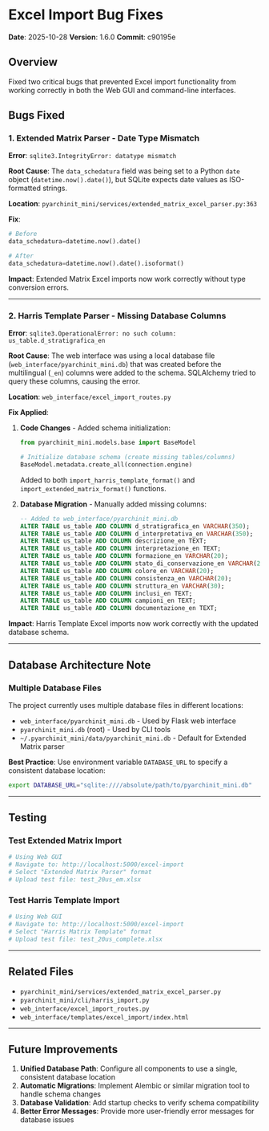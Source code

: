 # Excel Import Bug Fixes

**Date**: 2025-10-28
**Version**: 1.6.0
**Commit**: c90195e

## Overview

Fixed two critical bugs that prevented Excel import functionality from working correctly in both the Web GUI and command-line interfaces.

## Bugs Fixed

### 1. Extended Matrix Parser - Date Type Mismatch

**Error**: `sqlite3.IntegrityError: datatype mismatch`

**Root Cause**: The `data_schedatura` field was being set to a Python `date` object (`datetime.now().date()`), but SQLite expects date values as ISO-formatted strings.

**Location**: `pyarchinit_mini/services/extended_matrix_excel_parser.py:363`

**Fix**:
```python
# Before
data_schedatura=datetime.now().date()

# After
data_schedatura=datetime.now().date().isoformat()
```

**Impact**: Extended Matrix Excel imports now work correctly without type conversion errors.

---

### 2. Harris Template Parser - Missing Database Columns

**Error**: `sqlite3.OperationalError: no such column: us_table.d_stratigrafica_en`

**Root Cause**: The web interface was using a local database file (`web_interface/pyarchinit_mini.db`) that was created before the multilingual (`_en`) columns were added to the schema. SQLAlchemy tried to query these columns, causing the error.

**Location**: `web_interface/excel_import_routes.py`

**Fix Applied**:

1. **Code Changes** - Added schema initialization:
   ```python
   from pyarchinit_mini.models.base import BaseModel

   # Initialize database schema (create missing tables/columns)
   BaseModel.metadata.create_all(connection.engine)
   ```

   Added to both `import_harris_template_format()` and `import_extended_matrix_format()` functions.

2. **Database Migration** - Manually added missing columns:
   ```sql
   -- Added to web_interface/pyarchinit_mini.db
   ALTER TABLE us_table ADD COLUMN d_stratigrafica_en VARCHAR(350);
   ALTER TABLE us_table ADD COLUMN d_interpretativa_en VARCHAR(350);
   ALTER TABLE us_table ADD COLUMN descrizione_en TEXT;
   ALTER TABLE us_table ADD COLUMN interpretazione_en TEXT;
   ALTER TABLE us_table ADD COLUMN formazione_en VARCHAR(20);
   ALTER TABLE us_table ADD COLUMN stato_di_conservazione_en VARCHAR(20);
   ALTER TABLE us_table ADD COLUMN colore_en VARCHAR(20);
   ALTER TABLE us_table ADD COLUMN consistenza_en VARCHAR(20);
   ALTER TABLE us_table ADD COLUMN struttura_en VARCHAR(30);
   ALTER TABLE us_table ADD COLUMN inclusi_en TEXT;
   ALTER TABLE us_table ADD COLUMN campioni_en TEXT;
   ALTER TABLE us_table ADD COLUMN documentazione_en TEXT;
   ```

**Impact**: Harris Template Excel imports now work correctly with the updated database schema.

---

## Database Architecture Note

### Multiple Database Files

The project currently uses multiple database files in different locations:
- `web_interface/pyarchinit_mini.db` - Used by Flask web interface
- `pyarchinit_mini.db` (root) - Used by CLI tools
- `~/.pyarchinit_mini/data/pyarchinit_mini.db` - Default for Extended Matrix parser

**Best Practice**: Use environment variable `DATABASE_URL` to specify a consistent database location:
```bash
export DATABASE_URL="sqlite:////absolute/path/to/pyarchinit_mini.db"
```

---

## Testing

### Test Extended Matrix Import
```bash
# Using Web GUI
# Navigate to: http://localhost:5000/excel-import
# Select "Extended Matrix Parser" format
# Upload test file: test_20us_em.xlsx
```

### Test Harris Template Import
```bash
# Using Web GUI
# Navigate to: http://localhost:5000/excel-import
# Select "Harris Matrix Template" format
# Upload test file: test_20us_complete.xlsx
```

---

## Related Files

- `pyarchinit_mini/services/extended_matrix_excel_parser.py`
- `pyarchinit_mini/cli/harris_import.py`
- `web_interface/excel_import_routes.py`
- `web_interface/templates/excel_import/index.html`

---

## Future Improvements

1. **Unified Database Path**: Configure all components to use a single, consistent database location
2. **Automatic Migrations**: Implement Alembic or similar migration tool to handle schema changes
3. **Database Validation**: Add startup checks to verify schema compatibility
4. **Better Error Messages**: Provide more user-friendly error messages for database issues

